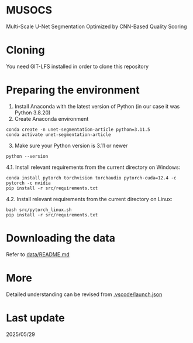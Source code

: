 # MUSOCS
Multi-Scale U-Net Segmentation Optimized by CNN-Based Quality Scoring

# Cloning

You need GIT-LFS installed in order to clone this repository

# Preparing the environment

1. Install Anaconda with the latest version of Python (in our case it was Python 3.8.20)
2. Create Anaconda environment
```
conda create -n unet-segmentation-article python=3.11.5
conda activate unet-segmentation-article
```
3. Make sure your Python version is 3.11 or newer
```
python --version
```
4.1. Install relevant requirements from the current directory on Windows:
```
conda install pytorch torchvision torchaudio pytorch-cuda=12.4 -c pytorch -c nvidia
pip install -r src/requirements.txt
```
4.2. Install relevant requirements from the current directory on Linux:
```
bash src/pytorch_linux.sh
pip install -r src/requirements.txt
```

# Downloading the data

Refer to [data/README.md](data/README.md)

# More 

Detailed understanding can be revised from [.vscode/launch.json](.vscode/launch.json)

# Last update
2025/05/29
